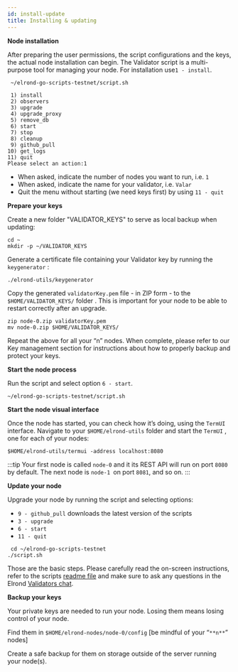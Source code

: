 ```yaml
---
id: install-update
title: Installing & updating
---
```


**Node installation**

After preparing the user permissions, the script configurations and the keys, the actual node installation can begin. The Validator script is a multi-purpose tool for managing your node. For installation use`1 - install`.

```
 ~/elrond-go-scripts-testnet/script.sh

 1) install
 2) observers
 3) upgrade
 4) upgrade_proxy
 5) remove_db
 6) start
 7) stop
 8) cleanup
 9) github_pull
10) get_logs
11) quit
Please select an action:1
```

- When asked, indicate the number of nodes you want to run, i.e. `1`
- When asked, indicate the name for your validator, i.e. `Valar`
- Quit the menu without starting (we need keys first) by using `11 - quit`

**Prepare your keys**

Create a new folder "VALIDATOR_KEYS" to serve as local backup when updating:

```
cd ~
mkdir -p ~/VALIDATOR_KEYS
```

Generate a certificate file containing your Validator key by running the `keygenerator` :

```
./elrond-utils/keygenerator
```

Copy the generated `validatorKey.pem` file - in ZIP form - to the `$HOME/VALIDATOR_KEYS/` folder . This is important for your node to be able to restart correctly after an upgrade.

```
zip node-0.zip validatorKey.pem
mv node-0.zip $HOME/VALIDATOR_KEYS/
```

Repeat the above for all your “n” nodes. When complete, please refer to our Key management section for instructions about how to properly backup and protect your keys.

**Start the node process**

Run the script and select option `6 - start`.

```
~/elrond-go-scripts-testnet/script.sh
```

**Start the node visual interface**

Once the node has started, you can check how it’s doing, using the `TermUI` interface. Navigate to your `$HOME/elrond-utils` folder and start the `TermUI` , one for each of your nodes:

```
$HOME/elrond-utils/termui -address localhost:8080
```

:::tip
Your first node is called `node-0` and it its REST API will run on port `8080` by default. The next node is `node-1 `on port `8081`, and so on.
:::

**Update your node**

Upgrade your node by running the script and selecting options:

- `9 - github_pull` downloads the latest version of the scripts
- `3 - upgrade`
- `6 - start`
- `11 - quit`

```
 cd ~/elrond-go-scripts-testnet
./script.sh
```

Those are the basic steps. Please carefully read the on-screen instructions, refer to the scripts [readme file](https://github.com/ElrondNetwork/elrond-go-scripts-testnet/blob/master/README.md) and make sure to ask any questions in the Elrond [Validators chat](https://t.me/ElrondValidators).

**Backup your keys**

Your private keys are needed to run your node. Losing them means losing control of your node.

Find them in `$HOME/elrond-nodes/node-0/config` [be mindful of your “`**n**`” nodes]

Create a safe backup for them on storage outside of the server running your node(s).
